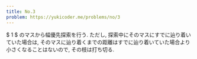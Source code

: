 ```yaml
---
title: No.3
problem: https://yukicoder.me/problems/no/3
---
```

$ 1 $ のマスから幅優先探索を行う. ただし, 探索中にそのマスにすでに辿り着いていた場合は, そのマスに辿り着くまでの距離はすでに辿り着いていた場合より小さくなることはないので, その枝は打ち切る.
